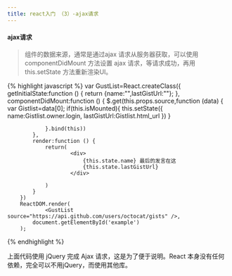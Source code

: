 ```yaml
---
title: react入门 （3）-ajax请求
---
```


#### ajax请求
>组件的数据来源，通常是通过ajax 请求从服务器获取，可以使用 componentDidMount 方法设置 ajax 请求，等请求成功，再用 this.setState 方法重新渲染UI。

{% highlight javascript %}
 var GustList=React.createClass({
            getInitialState:function () {
                return {name:"",lastGistUrl:""};
            },
            componentDidMount:function () {
                $.get(this.props.source,function (data) {
                    var Gistlist=data[0];
                    if(this.isMounted){
                        this.setState({
                            name:Gistlist.owner.login,
                            lastGistUrl:Gistlist.html_url
                        })
                    }

                }.bind(this))
            },
            render:function () {
                return(
                        <div>
                            {this.state.name} 最后的发言在这
                            {this.state.lastGistUrl}
                        </div>

                )
            }
        })
        ReactDOM.render(
                <GustList source="https://api.github.com/users/octocat/gists" />,
            document.getElementById('example')
        );
{% endhighlight %}

上面代码使用 jQuery 完成 Ajax 请求，这是为了便于说明。React 本身没有任何依赖，完全可以不用jQuery，而使用其他库。
